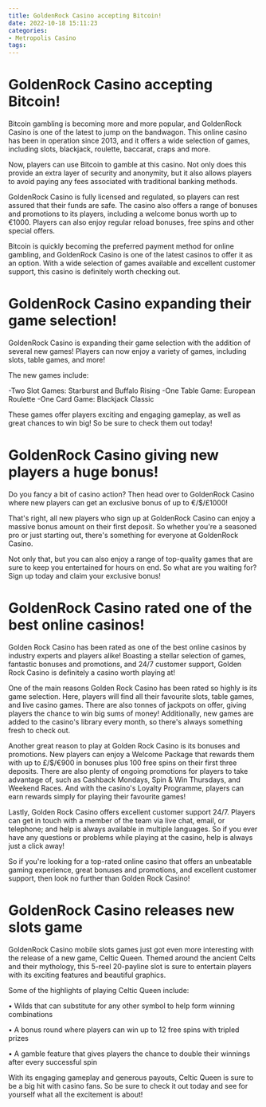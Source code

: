 ```yaml
---
title: GoldenRock Casino accepting Bitcoin!
date: 2022-10-18 15:11:23
categories:
- Metropolis Casino
tags:
---
```



#  GoldenRock Casino accepting Bitcoin!

Bitcoin gambling is becoming more and more popular, and GoldenRock Casino is one of the latest to jump on the bandwagon. This online casino has been in operation since 2013, and it offers a wide selection of games, including slots, blackjack, roulette, baccarat, craps and more.

Now, players can use Bitcoin to gamble at this casino. Not only does this provide an extra layer of security and anonymity, but it also allows players to avoid paying any fees associated with traditional banking methods.

GoldenRock Casino is fully licensed and regulated, so players can rest assured that their funds are safe. The casino also offers a range of bonuses and promotions to its players, including a welcome bonus worth up to €1000. Players can also enjoy regular reload bonuses, free spins and other special offers.

Bitcoin is quickly becoming the preferred payment method for online gambling, and GoldenRock Casino is one of the latest casinos to offer it as an option. With a wide selection of games available and excellent customer support, this casino is definitely worth checking out.

#  GoldenRock Casino expanding their game selection!

GoldenRock Casino is expanding their game selection with the addition of several new games! Players can now enjoy a variety of games, including slots, table games, and more!

The new games include:

-Two Slot Games: Starburst and Buffalo Rising
-One Table Game: European Roulette
-One Card Game: Blackjack Classic

These games offer players exciting and engaging gameplay, as well as great chances to win big! So be sure to check them out today!

#  GoldenRock Casino giving new players a huge bonus!

Do you fancy a bit of casino action? Then head over to GoldenRock Casino where new players can get an exclusive bonus of up to €/$/£1000!

That's right, all new players who sign up at GoldenRock Casino can enjoy a massive bonus amount on their first deposit. So whether you're a seasoned pro or just starting out, there's something for everyone at GoldenRock Casino.

Not only that, but you can also enjoy a range of top-quality games that are sure to keep you entertained for hours on end. So what are you waiting for? Sign up today and claim your exclusive bonus!

#  GoldenRock Casino rated one of the best online casinos!

Golden Rock Casino has been rated as one of the best online casinos by industry experts and players alike! Boasting a stellar selection of games, fantastic bonuses and promotions, and 24/7 customer support, Golden Rock Casino is definitely a casino worth playing at!

One of the main reasons Golden Rock Casino has been rated so highly is its game selection. Here, players will find all their favourite slots, table games, and live casino games. There are also tonnes of jackpots on offer, giving players the chance to win big sums of money! Additionally, new games are added to the casino's library every month, so there's always something fresh to check out.

Another great reason to play at Golden Rock Casino is its bonuses and promotions. New players can enjoy a Welcome Package that rewards them with up to £/$/€900 in bonuses plus 100 free spins on their first three deposits. There are also plenty of ongoing promotions for players to take advantage of, such as Cashback Mondays, Spin & Win Thursdays, and Weekend Races. And with the casino's Loyalty Programme, players can earn rewards simply for playing their favourite games!

Lastly, Golden Rock Casino offers excellent customer support 24/7. Players can get in touch with a member of the team via live chat, email, or telephone; and help is always available in multiple languages. So if you ever have any questions or problems while playing at the casino, help is always just a click away!

So if you're looking for a top-rated online casino that offers an unbeatable gaming experience, great bonuses and promotions, and excellent customer support, then look no further than Golden Rock Casino!

#  GoldenRock Casino releases new slots game

GoldenRock Casino mobile slots games just got even more interesting with the release of a new game, Celtic Queen. Themed around the ancient Celts and their mythology, this 5-reel 20-payline slot is sure to entertain players with its exciting features and beautiful graphics.

Some of the highlights of playing Celtic Queen include:

• Wilds that can substitute for any other symbol to help form winning combinations

• A bonus round where players can win up to 12 free spins with tripled prizes

• A gamble feature that gives players the chance to double their winnings after every successful spin

With its engaging gameplay and generous payouts, Celtic Queen is sure to be a big hit with casino fans. So be sure to check it out today and see for yourself what all the excitement is about!